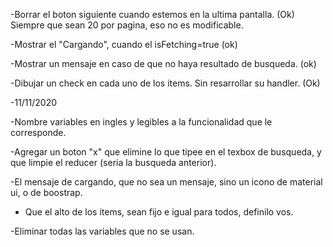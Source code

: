 -Borrar el boton siguiente cuando estemos en la ultima pantalla. (Ok)
Siempre que sean 20 por pagina, eso no es modificable.

-Mostrar el "Cargando", cuando el isFetching=true (ok)

-Mostrar un mensaje en caso de que no haya resultado de busqueda. (ok)

-Dibujar un check en cada uno de los items. Sin resarrollar su handler. (Ok)

-11/11/2020

-Nombre variables en ingles y legibles a la funcionalidad que le corresponde.

-Agregar un boton "x" que elimine lo que tipee en el texbox de busqueda, y que limpie el reducer (seria la busqueda anterior).

-El mensaje de cargando, que no sea un mensaje, sino un icono de material ui, o de boostrap.

- Que el alto de los items, sean fijo e igual para todos, definilo vos.

-Eliminar todas las variables que no se usan.